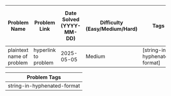 | Problem Name              | Problem Link         | Date Solved (YYYY-MM-DD) | Difficulty (Easy/Medium/Hard)      | Tags                          | Minutes to Solve | Feel Could Benefit From Review? (Y/N) | Comment           |
| ------------------------- | -------------------- | ----------- | ---------------- | ----------------------------- | ------------- | ------------------------------- | ----------------- |
| plaintext name of problem | hyperlink to problem | 2025-05-05  | Medium | [string-in-hyphenated-format] | 30         | Y                           | plaintext comment |

| Problem Tags                |
| --------------------------- |
| string-in-hyphenated-format |
